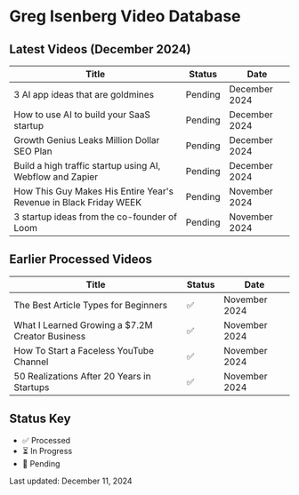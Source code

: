 # Greg Isenberg Video Database

## Latest Videos (December 2024)

| Title | Status | Date |
|-------|---------|------|
| 3 AI app ideas that are goldmines | Pending | December 2024 |
| How to use AI to build your SaaS startup | Pending | December 2024 |
| Growth Genius Leaks Million Dollar SEO Plan | Pending | December 2024 |
| Build a high traffic startup using AI, Webflow and Zapier | Pending | December 2024 |
| How This Guy Makes His Entire Year's Revenue in Black Friday WEEK | Pending | November 2024 |
| 3 startup ideas from the co-founder of Loom | Pending | November 2024 |

## Earlier Processed Videos
| Title | Status | Date |
|-------|---------|------|
| The Best Article Types for Beginners | ✅ | November 2024 |
| What I Learned Growing a $7.2M Creator Business | ✅ | November 2024 |
| How To Start a Faceless YouTube Channel | ✅ | November 2024 |
| 50 Realizations After 20 Years in Startups | ✅ | November 2024 |

## Status Key
- ✅ Processed
- ⏳ In Progress
- 📝 Pending

Last updated: December 11, 2024